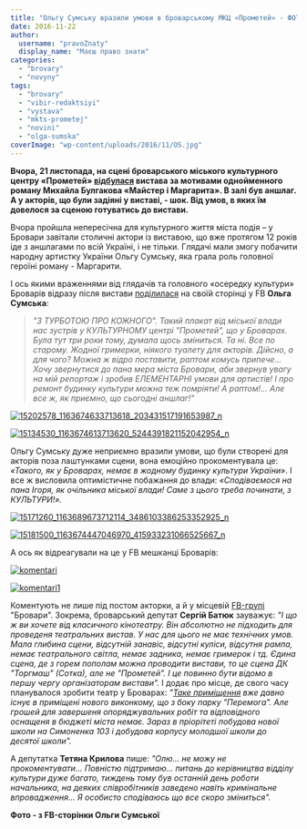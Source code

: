 ```yaml
---
title: "Ольгу Сумську вразили умови в броварському МКЦ «Прометей» - ФОТО"
date: 2016-11-22
author: 
  username: "pravoZnaty"
  display_name: "Маєш право знати"
categories: 
  - "brovary"
  - "novyny"
tags: 
  - "brovary"
  - "vibir-redaktsiyi"
  - "vystava"
  - "mkts-prometej"
  - "novini"
  - "olga-sumska"
coverImage: "wp-content/uploads/2016/11/OS.jpg"
---
```


**Вчора, 21 листопада, на сцені броварського міського культурного центру «Прометей» [відбулася](https://mpz.brovary.org/anons-21-lystopada-v-brovarah-vystava-majster-margaryta/) вистава за мотивами однойменного роману Михайла Булгакова «Майстер і Маргарита». В залі був аншлаг. А у акторів, що були задіяні у виставі, - шок. Від умов, в яких їм довелося за сценою готуватись до вистави.**

Вчора пройшла непересічна для культурного життя міста подія – у Бровари завітали столичні актори із виставою, що вже протягом 12 років іде з аншлагами по всій Україні, і не тільки. Глядачі мали змогу побачити народну артистку України Ольгу Сумську, яка грала роль головної героїні роману - Маргарити.

І ось якими враженнями від глядачів та головного «осередку культури» Броварів відразу після вистави [поділилася](https://www.facebook.com/osumska/posts/1163686243712457?pnref=story) на своїй сторінці у FB **Ольга Сумська**:

> _"З ТУРБОТОЮ ПРО КОЖНОГО". Такий плакат від міської влади нас зустрів у КУЛЬТУРНОМУ центрі "Прометей", що у Броварах. Була тут три роки тому, думала щось зміниться. Та ні. Все по старому. Жодної гримерки, ніякого туалету для акторів. Дійсно, а для чого? Можна ж відро поставити, раптом комусь припече... Хочу звернутися до пана мера міста Бровари, аби звернув увагу на мій репортаж і зробив ЕЛЕМЕНТАРНІ умови для артистів! І про ремонт будинку культури можна теж помріяти! А раптом!... Але все ж, як приємно, що сьогодні аншлаг!"_ 

[![15202578_1163674633713618_203431517191653987_n](https://mpz.brovary.org/wp-content/uploads/2016/11/15202578_1163674633713618_203431517191653987_n.jpg)](https://mpz.brovary.org/wp-content/uploads/2016/11/15202578_1163674633713618_203431517191653987_n.jpg)

[![15134530_1163674613713620_5244391821152042954_n](https://mpz.brovary.org/wp-content/uploads/2016/11/15134530_1163674613713620_5244391821152042954_n.jpg)](https://mpz.brovary.org/wp-content/uploads/2016/11/15134530_1163674613713620_5244391821152042954_n.jpg)

Ольгу Сумську дуже неприємно вразили умови, що були створені для акторів поза лаштунками сцени, вона емоційно прокоментувала це: _«Такого, як у Броварах, немає в жодному будинку культури України»_. І все ж висловила оптимістичне побажання до влади: _«Сподіваємося на пана Ігоря, як очільника міської влади! Саме з цього треба починати, з КУЛЬТУРИ!»._

[![15171260_1163689673712114_3486103386253352925_n](https://mpz.brovary.org/wp-content/uploads/2016/11/15171260_1163689673712114_3486103386253352925_n.jpg)](https://mpz.brovary.org/wp-content/uploads/2016/11/15171260_1163689673712114_3486103386253352925_n.jpg)

[![15181500_1163674447046970_415933231066525667_n](https://mpz.brovary.org/wp-content/uploads/2016/11/15181500_1163674447046970_415933231066525667_n.jpg)](https://mpz.brovary.org/wp-content/uploads/2016/11/15181500_1163674447046970_415933231066525667_n.jpg)

А ось як відреагували на це у FB мешканці Броварів:

[![komentari](https://mpz.brovary.org/wp-content/uploads/2016/11/komentari.jpg)](https://mpz.brovary.org/wp-content/uploads/2016/11/komentari.jpg)

[![komentari1](https://mpz.brovary.org/wp-content/uploads/2016/11/komentari1.jpg)](https://mpz.brovary.org/wp-content/uploads/2016/11/komentari1.jpg)

Коментують не лише під постом акторки, а й у місцевій [FB-групі](https://www.facebook.com/groups/brovary/permalink/1431802620183033/?hc_location=ufi) "Бровари". Зокрема, броварський депутат **Сергій Батюк** зауважує: _"І що ж ви хочете від класичного кінотеатру. Він абсолютно не підходить для проведеня театральних вистав. У нас для цього не має технічних умов. Мала глибина сцени, відсутній занавіс, відсутні куліси, відсутня рампа, немає театрального світла, немає задника, немає гримерок і тд. Єдина сцена, де з горем пополам можна проводити вистави, то це сцена ДК "Торгмаш" (Сотка), але не "Прометей". І це повинно бути відомо в першу чергу організаторам вистави"._ І додає про місце, де свого часу планувалося зробити театр у Броварах: _"[Таке приміщення](https://mpz.brovary.org/vystavkovyj-tsentr-na-majdani-svobody-shho-za-stinamy-golovnogo-dovgobudu-brovariv-foto/) вже давно існує в приміщені нового виконкому, що з боку парку "Перемога". Але грошей для завершеня опоряджувальних робіт та відповідного оснащеня в бюджеті міста немає. Зараз в пріорітеті побудова нової школи на Симоненка 103 і добудова корпусу молодшої школи до десятої школи"._

А депутатка **Тетяна Крилова** пише: _"Олю... не можу не прокоментувати... Повністю підтримаю... питань до керівництва відділу культури дуже багато, тиждень тому був останній день роботи начальника, на деяких співробітників заведено навіть кримінальне впровадження... Я особисто сподіваюсь що все скоро зміниться"._

**Фото - з FB-сторінки Ольги Сумської**
